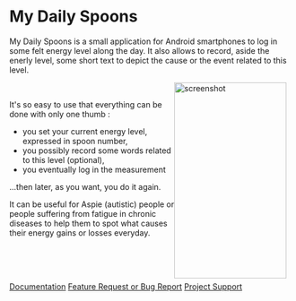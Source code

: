 # My Daily Spoons

My Daily Spoons is a small application for Android smartphones to log in some felt energy level along the day.
It also allows to record, aside the enerly level, some short text to depict the cause or the event related to this level.

<img src="https://jerome.bousquie.fr/myspoons/doc/SpoonMainEN.png" alt="screenshot" width="200" height="350" style="float: right; margin-right: 10px; maring-left: 30px;" />
<br/>
<nr/>

It's so easy to  use that everything can be done with only one thumb :
- you set your current energy level, expressed in spoon number,
- you possibly record some words related to this level (optional),
- you eventually log in the measurement

...then later, as you want, you do it again.

It can be useful for Aspie (autistic) people or people suffering from fatigue in chronic diseases to help them to spot what causes their energy gains or losses everyday.

<br/>
<br/>
<br/>

[Documentation](https://jerome.bousquie.fr/myspoons/doc/doc_en.html)
[Feature Request or Bug Report](https://github.com/jbousquie/myspoons/issues)
[Project Support](https://jerome.bousquie.fr/support/support_en.html)


